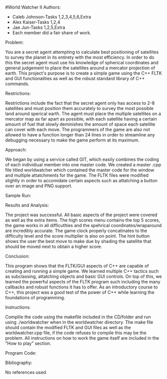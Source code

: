 #World Watcher II
Authors:
* Caleb Johnson-Tasks 1,2,3,4,5,6,Extra
* Alex Kaiser-Tasks 1,2,4
* Jae Jun-Tasks 1,2,5,Extra
* Each member did a fair share of work.

Problem:

You are a secret agent attempting to calculate best positioning of satellites to survey the planet in its entirety with the most efficiency. In order to do this the secret agent must use his knowledge of spherical coordinates and general judgement to place the satellites around a mercator projection of earth. This project's purpose is to create a simple game using the C++ FLTK and GUI functionalities as well as the robust standard library of C++ commands.

Restrictions:

Restrictions include the fact that the secret agent only has access to 2-8 satellites and must position them accurately to survey the most possible land around sperical earth. The agent must place the multiple satellites on a mercator map as far apart as possible, with each satellite having a certain amount of fuel that slowly deminishes the amount of space each satellite can cover with each move. The programmers of the game are also not allowed to have a function longer than 24 lines in order to streamline any debugging necessary to make the game perform at its maximum.

Approach:

We began by using a service called GIT, which easily combines the coding of each individiual member into one master code. We created a master .cpp file titled worldwatcher which contained the master code for the window and multiple attatchments for the game. The FLTK files were modified slightly in order to accomidate certain aspects such as attatching a button over an image and PNG support.

Sample Run:

Results and Analysis:

The project was successful. All basic aspects of the project were covered as well as the extra items. The high scores menu contains the top 5 scores, the game works in all difficutlties and the spehrical coordinates/wraparound are incredibly accurate. The game clock properly concatinates to the difficulty level and the score multiplier is also on point. The hint button shows the user the best move to make due by shading the satellite that should be moved next to obtain a higher score. 

Conclusion:

This program shows that the FLTK/GUI aspects of C++ are capable of creating and running a simple game. We learned multiple C++ tactics such as subclassing, attatching objects and basic GUI controls. On top of this, we learned the powerful aspects of the FLTK program such including the many callbacks and robust functions it has to offer. As an introductory course to C++, this project was a good test of the power of C++ while learning the foundations of programming.

Instructions:

Complile the code using the makefile included in the CD/folder and run using ./worldwatcher when in the worldwatcher directory. The make file should contain the modified FLTK and GUI files as well as the worldwatcher.cpp file, if the code refuses to compile this may be the problem. All instructions on how to work the game itself are included in the "How to play" section.

Program Code:

Bibliography:

No references used.




